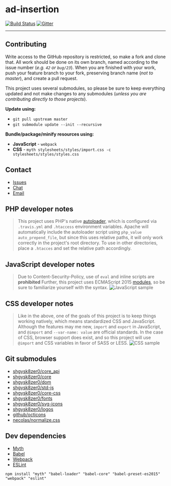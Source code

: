 [issues]: [https://github.com/KVSun/ad-insertion/issues/]
[dev-email]: [mailto:editor@kvsun.com]
[gitter]: [https://gitter.im/KVSun/ad-insertion]
[travis-ci]: [https://travis-ci.org/KVSun/ad-insertion]
# ad-insertion
[![Build Status](https://travis-ci.org/KVSun/ad-insertion.svg?branch=master)][travis-ci]
[![Gitter](https://badges.gitter.im/KVSun/ad-insertion.svg)][gitter]
- - -
## Contributing
Write access to the GitHub repository is restricted, so make a fork and clone that. All work should be done on its own branch, named according to the issue number (*e.g. `42` or `bug/23`*). When you are finished with your work, push your feature branch to your fork, preserving branch name (*not to master*), and create a pull request.

This project uses several submodules, so please be sure to keep everything updated and not make changes to any submodules (*unless you are contributing directly to those projects*).

**Update using:**

- `git pull upstream master`  
- `git submodule update --init --recursive`

**Bundle/package/minify resources using:**

- **JavaScript** - `webpack`
- **CSS** - `myth stylesheets/styles/import.css -c stylesheets/styles/styles.css`

## Contact
- [Issues][issues]
- [Chat][gitter]
- [Email][dev-email]

## PHP developer notes
> This project uses PHP's native [autoloader](https://secure.php.net/manual/en/function.spl-autoload.php), which is configured via `.travis.yml` and `.htaccess` environment variables. Apache will automatically include the autoloader script using `php_value auto_prepend_file`, but since this uses relative paths, it will only work correctly in the project's root directory. To use in other directories, place a `.htacces` and set the relative path accordingly.

## JavaScript developer notes
> Due to Content-Security-Policy, use of `eval` and inline scripts are **prohibited** Further, this project uses ECMAScript 2015  [modules](http://www.2ality.com/2014/09/es6-modules-final.html), so be sure to familiarize yourself with the syntax.
![JavaScript sample](https://i.imgur.com/Ac0fKZu.png)

## CSS developer notes
> Like in the above, one of the goals of this project is to keep things working natively, which means standardized CSS and JavaScript. Although the features may me new, `import` and `export` in JavaScript, and `@import` and `--var-name: value` are official standards. In the case of CSS, browser support does exist, and so this project will use `@import` and CSS variables in favor of SASS or LESS.
![CSS sample](https://i.imgur.com/j4sC5qv.png)

## Git submodules
- [shgysk8zer0/core_api](https://github.com/shgysk8zer0/core_api/)
- [shgysk8zer0/core](https://github.com/shgysk8zer0/core/)
- [shgysk8zer0/dom](https://github.com/shgysk8zer0/dom/)
- [shgysk8zer0/std-js](https://github.com/shgysk8zer0/std-js/)
- [shgysk8zer0/core-css](https://github.com/shgysk8zer0/core-css/)
- [shgysk8zer0/fonts](https://github.com/shgysk8zer0/fonts/)
- [shgysk8zer0/svg-icons](https://github.com/shgysk8zer0/svg-icons/)
- [shgysk8zer0/logos](https://github.com/shgysk8zer0/logos/)
- [github/octicons](https://github.com/github/octicons/)
- [necolas/normalize.css](https://github.com/necolas/normalize.css/)

## Dev dependencies
- [Myth](http://www.myth.io/)
- [Babel](https://babeljs.io/)
- [Webpack](https://webpack.github.io/)
- [ESLint](http://eslint.org/)

```
npm install "myth" "babel-loader" "babel-core" "babel-preset-es2015" "webpack" "eslint"
```
